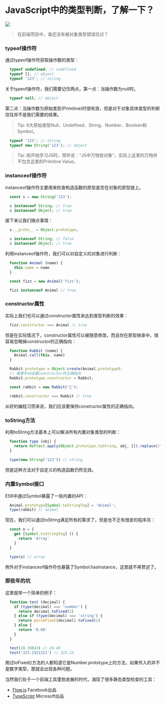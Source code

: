 # JavaScript中的类型判断，了解一下？

[![](https://badge.juejin.im/entry/5b055559f265da0b7e0ca334/likes.svg?style=plastic)](https://juejin.im/post/5b0554c86fb9a07acb3d3ddc)

> 在前端项目中，谁还没有被对象类型错误坑过？

### typeof操作符

  通过typeof操作符获取操作数的类型：

```JavaScript
  typeof undefined; // undefined
  typeof []; // object
  typeof '123'; // string
```

  关于typeof操作符，我们需要记住两点，第一点：当操作数为null时。

```JavaScript
  typeof null; // object
```

  第二点：当操作数为原始类型(Primitive)时很有效，但是对于对象具体类型的判断往往并不是我们需要的结果。

> Tip: 6大原始类型Null、Undefined、String、Number、Boolean和Symbol。

```JavaScript
  typeof '123'; // string
  typeof new String('123'); // object
```

> Tip: 刚开始学习JS时，常听说：“JS中万物皆对象”，实际上这里的万物并不包含这里的Primitive Value。

### instanceof操作符

  instanceof操作符主要用来检查构造函数的原型是否在对象的原型链上。

```JavaScript
  const s = new String('123');

  s instanceof String; // true
  s instanceof Object; // true
```

  接下来让我们搞点事情：

```JavaScript
  s.__proto__ = Object.prototype;

  s instanceof String; // false
  s instanceof Object; // true
```

  利用instanceof操作符，我们可以对自定义的对象进行判断：

```JavaScript
  function Animal (name) {
    this.name = name
  }

  const fizz = new Animal('fizz');

  fizz instanceof Animal // true
```

### constructor属性

  实际上我们也可以通过constructor属性来达到类型判断的效果：

```JavaScript
  fizz.constructor === Animal // true
```

  但是在实际情况下，constructor属性可以被随意修改，而且你在原型继承中，很容易忽略掉constructor的正确指向：

```JavaScript
  function Rabbit (name) {
    Animal.call(this, name)
  }

  Rabbit.prototype = Object.create(Animal.prototype);
  // 需要手动设置constructor的正确指向
  Rabbit.prototype.constructor = Rabbit;

  const rabbit = new Rabbit('🐰');

  rabbit.constructor === Rabbit // true
```

  从好的编程习惯来说，我们应该要保持constructor属性的正确指向。

### toString方法

  利用toString方法基本上可以解决所有内置对象类型的判断：

```JavaScript
  function type (obj) {
    return Reflect.apply(Object.prototype.toString, obj, []).replace(/^\[object\s(\w+)\]$/, '$1').toLowerCase()
  }
  
  type(new String('123')) // string
```

  但是这种方法对于自定义的构造函数仍然无效。

### 内置Symbol接口

  ES6中通过Symbol暴露了一些内置的API：

```JavaScript
  Animal.prototype[Symbol.toStringTag] = 'Animal';
  type(rabbit) // animal
```

  现在，我们可以通过toString满足所有的需求了，但是也不乏有很皮的程序员：

```JavaScript
  const o = {
    get [Symbol.toStringTag] () {
      return 'Array'
    }
  }

  type(o) // array
```

  例外对于instanceof操作符也暴露了Symbol.hasInstance，这里就不再赘述了。

### 那些年的坑

  这里就举一个简单的例子：

```JavaScript
  function test (decimal) {
    if (type(decimal) === 'number') {
      return decimal.toFixed(2)
    } else if (type(decimal) === 'string') {
      return parseFloat(decimal).toFixed(2)
    } else {
      return '0.00'
    }
  }

  test(28.39843) // 28.40
  test('323.2321321') // 323.23
```

  用过toFixed()方法的人都知道它是Number.prototype上的方法，如果传入的并不是数字类型，那就会出现各种问题。

  当然我们处于一个前端工具蓬勃发展的时代，涌现了很多静态类型检查的工具：

- [Flow.js](https://github.com/facebook/flow) Facebook出品
- [TypeScript](https://github.com/Microsoft/TypeScript) Microsoft出品
